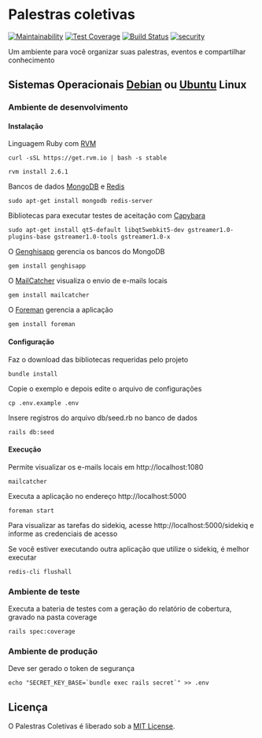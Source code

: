 # Palestras coletivas

[![Maintainability](https://api.codeclimate.com/v1/badges/cf2793af7e6bceef3b92/maintainability)](https://codeclimate.com/github/tasafo/palestras-coletivas/maintainability) [![Test Coverage](https://api.codeclimate.com/v1/badges/cf2793af7e6bceef3b92/test_coverage)](https://codeclimate.com/github/tasafo/palestras-coletivas/test_coverage) [![Build Status](https://travis-ci.org/tasafo/palestras-coletivas.svg?branch=master)](https://travis-ci.org/tasafo/palestras-coletivas) [![security](https://hakiri.io/github/tasafo/palestras-coletivas/master.svg)](https://hakiri.io/github/tasafo/palestras-coletivas/master)

Um ambiente para você organizar suas palestras, eventos e compartilhar conhecimento

## Sistemas Operacionais [Debian](https://www.debian.org/) ou [Ubuntu](https://www.ubuntu.com/) Linux

### Ambiente de desenvolvimento

#### Instalação

Linguagem Ruby com [RVM](http://rvm.io)

    curl -sSL https://get.rvm.io | bash -s stable

    rvm install 2.6.1

Bancos de dados [MongoDB](https://www.mongodb.com/) e [Redis](https://redis.io/)

    sudo apt-get install mongodb redis-server

Bibliotecas para executar testes de aceitação com [Capybara](https://github.com/thoughtbot/capybara-webkit)

    sudo apt-get install qt5-default libqt5webkit5-dev gstreamer1.0-plugins-base gstreamer1.0-tools gstreamer1.0-x

O [Genghisapp](http://genghisapp.com/) gerencia os bancos do MongoDB

    gem install genghisapp

O [MailCatcher](http://mailcatcher.me) visualiza o envio de e-mails locais

    gem install mailcatcher

O [Foreman](https://github.com/ddollar/foreman) gerencia a aplicação

    gem install foreman

#### Configuração

Faz o download das bibliotecas requeridas pelo projeto

    bundle install

Copie o exemplo e depois edite o arquivo de configurações

    cp .env.example .env

Insere registros do arquivo db/seed.rb no banco de dados

    rails db:seed

#### Execução

Permite visualizar os e-mails locais em http://localhost:1080

    mailcatcher

Executa a aplicação no endereço http://localhost:5000

    foreman start

Para visualizar as tarefas do sidekiq, acesse http://localhost:5000/sidekiq e informe as credenciais de acesso

Se você estiver executando outra aplicação que utilize o sidekiq, é melhor executar

    redis-cli flushall

### Ambiente de teste

Executa a bateria de testes com a geração do relatório de cobertura, gravado na pasta coverage

    rails spec:coverage

### Ambiente de produção

Deve ser gerado o token de segurança

    echo "SECRET_KEY_BASE=`bundle exec rails secret`" >> .env

## Licença

O Palestras Coletivas é liberado sob a [MIT License](http://www.opensource.org/licenses/MIT).
